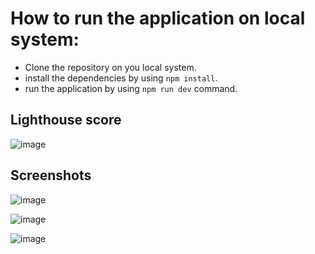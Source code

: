 # How to run the application on local system:
- Clone the repository on you local system.
- install the dependencies by using `npm install`.
- run the application by using `npm run dev` command.

## Lighthouse score
![image](https://github.com/snehasish-20/user-management-dashboard/assets/63896969/35cd905f-8535-4134-959d-9ef57cae0a2c)


## Screenshots

![image](https://github.com/snehasish-20/user-management-dashboard/assets/63896969/454a0b14-bbfa-46ad-a0c5-c1d27e0c6b1a)

![image](https://github.com/snehasish-20/user-management-dashboard/assets/63896969/67a57983-6c57-4721-bc79-1cf63ae76648)

![image](https://github.com/snehasish-20/user-management-dashboard/assets/63896969/f693b9d3-be99-48fb-ab3f-2ea9225d9567)
